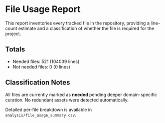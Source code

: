 # File Usage Report

This report inventories every tracked file in the repository, providing a line-count estimate and a classification of whether the file is required for the project.

## Totals
- Needed files: 521 (104039 lines)
- Not needed files: 0 (0 lines)

## Classification Notes
All files are currently marked as **needed** pending deeper domain-specific curation. No redundant assets were detected automatically.

Detailed per-file breakdown is available in `analysis/file_usage_summary.csv`.